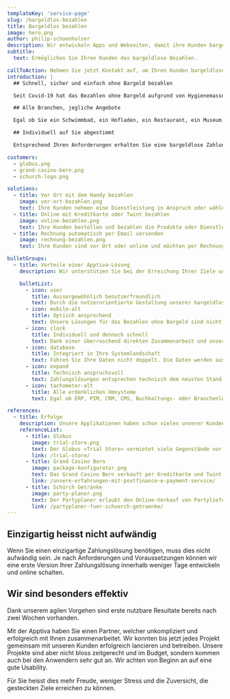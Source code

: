```yaml
---
templateKey: 'service-page'
slug: /bargeldlos-bezahlen
title: Bargeldlos bezahlen
image: hero.png
author: philip-schoenholzer
description: Wir entwickeln Apps und Webseiten, damit ihre Kunden bargeldlos bezahlen können.
subtitle:
  text: Ermöglichen Sie Ihren Kunden das bargeldlose Bezahlen.

callToAction: Nehmen Sie jetzt Kontakt auf, um Ihren Kunden bargeldloses Bezahlen anzubieten.
introduction: |
  ## Schnell, sicher und einfach ohne Bargeld bezahlen

  Seit Covid-19 hat das Bezahlen ohne Bargeld aufgrund von Hygienemassnahmen an Attraktivität gewonnen. Aber auch schon davor war das bargeldlose Bezahlen schneller, sicherer und einfacher. Zudem sind Ihre Kunden zunehmend ohne Bargeld unterwegs.

  ## Alle Branchen, jegliche Angebote

  Egal ob Sie ein Schwimmbad, ein Hofladen, ein Restaurant, ein Museum, eine Entsorgungsstelle, oder sonst was sind, wir entwickeln eine Lösung die für Sie und Ihre Kunden passt. Praktisch alle Verkäufe die Sie heute bereits tätigen, lassen sich auch ohne Bargeld abwickeln.

  ## Individuell auf Sie abgestimmt

  Entsprechend Ihren Anforderungen erhalten Sie eine bargeldlose Zahlungslösung, die auf Sie abgestimmt ist. Wir integrieren zudem Ihre bestehenden Systeme soweit nötig, um einen reibungslosen Arbeitsablauf zu gewährleisten. Egal wie Ihre Situation ist, wir finden eine passende Lösung.

customers:
  - globus.png
  - grand-casino-bern.png
  - schurch-logo.png

solutions:
  - title: Vor Ort mit dem Handy bezahlen
    image: vor-ort-bezahlen.png
    text: Ihre Kunden nehmen eine Dienstleistung in Anspruch oder wählen Produkt aus, welche sie nun direkt vor Ort auf dem Handy sehen und bezahlen können.
  - title: Online mit Kreditkarte oder Twint bezahlen
    image: online-bezahlen.png
    text: Ihre Kunden bestellen und bezahlen die Produkte oder Dienstleistungen im Voraus und bezahlen diese direkt online.
  - title: Rechnung automatisch per Email versenden
    image: rechnung-bezahlen.png
    text: Ihre Kunden sind vor Ort oder online und möchten per Rechnung bezahlen. Sie schicken eine Rechnung per Email direkt an den Kunden.

bulletGroups:
  - title: Vorteile einer Apptiva-Lösung
    description: Wir unterstützen Sie bei der Erreichung Ihrer Ziele und arbeiten eng und direkt mit Ihnen zusammen.

    bulletList:
      - icon: user
        title: Ausser­gewöhnlich benutzer­freundlich
        text: Durch die nutzerorientierte Gestaltung unserer bargeldlosen Zahlungslösungen befinden sich die Anwender stets im Zentrum. Sie erhalten eine Möglichkeit zu Bezahlen, die verständlich, einfach und schnell ist.
      - icon: mobile-alt
        title: Optisch ansprechend
        text: Unsere Lösungen für das Bezahlen ohne Bargeld sind nicht bloss benutzerfreundlich, sie sind auch optisch ansprechend - egal ob auf dem Desktop-PC oder dem Handy.
      - icon: clock
        title: Individuell und dennoch schnell
        text: Dank einer überraschend direkten Zusammenarbeit und unserem agilen Vorgehen sind bereits nach wenigen Tagen erste bargeldlose Zahlungen möglich.
      - icon: database
        title: Integriert in Ihre System­landschaft
        text: Führen Sie Ihre Daten nicht doppelt. Die Daten werden aus bestehenden Systemen bezogen und die Resultate zurückgeschrieben.
      - icon: expand
        title: Technisch anspruchsvoll
        text: Zahlungslösungen entsprechen technisch dem neusten Stand. Unsere Software-Ingenieure können auch komplexe Anforderungen erfolgreich und hochwertig umsetzen.
      - icon: tachometer-alt
        title: Alle erdenklichen Umsysteme
        text: Egal ob ERP, PIM, CRM, CMS, Buchhaltungs- oder Branchenlösung, wir integrieren technisch anspruchsvolle Umsysteme souverän. Sie haben keine Umsystem? Kein Problem, dies macht es noch einfacher.

references:
  - title: Erfolge
    description: Unsere Applikationen haben schon vielen unserer Kunden geholfen, ihr Angebot ohne Bargeld zu verkaufen.
    referenceList:
      - title: Globus
        image: trial-store.png
        text: Der Globus «Trial Store» vermietet viele Gegenstände vor Ort auf Rechnung.
        link: /trial-store/
      - title: Grand Casino Bern
        image: package-konfigurator.png
        text: Das Grand Casino Bern verkauft per Kreditkarte und Twint Voucher, die für die einfache Verifizierung mit einem QR-Code versehen sind.
        link: /unsere-erfahrungen-mit-postfinance-e-payment-service/
      - title: Schürch Getränke
        image: party-planer.png
        text: Der Partyplaner erlaubt den Online-Verkauf von Partylieferungen auf Rechnung.
        link: /partyplaner-fuer-schuerch-getraenke/
---
```


## Einzigartig heisst nicht aufwändig

Wenn Sie einen einzigartige Zahlungslösung benötigen, muss dies nicht aufwändig sein. Je nach Anforderungen und Voraussetzungen können wir eine erste Version Ihrer Zahlungslösung innerhalb weniger Tage entwickeln und online schalten.

## Wir sind besonders effektiv

Dank unserem agilen Vorgehen sind erste nutzbare Resultate bereits nach zwei Wochen vorhanden.

Mit der Apptiva haben Sie einen Partner, welcher unkompliziert und erfolgreich mit Ihnen zusammenarbeitet. Wir konnten bis jetzt jedes Projekt gemeinsam mit unseren Kunden erfolgreich lancieren und betreiben. Unsere Projekte sind aber nicht bloss zeitgerecht und im Budget, sondern kommen auch bei den Anwendern sehr gut an. Wir achten von Beginn an auf eine gute Usability.

Für Sie heisst dies mehr Freude, weniger Stress und die Zuversicht, die gesteckten Ziele erreichen zu können.
